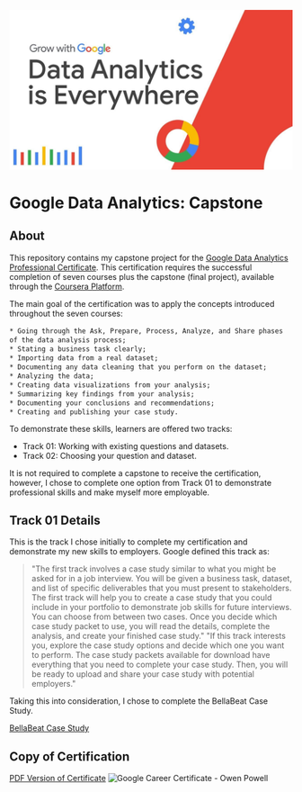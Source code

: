![Grow With Google: Data Analytics](https://github.com/powellot/GoogleCareerCertificate/blob/main/Resources/GrowWithGoogle.jpg)

# Google Data Analytics: Capstone
## About
This repository contains my capstone project for the [Google Data Analytics Professional Certificate](https://grow.google/certificates/data-analytics/#?modal_active=none). This certification requires the successful completion of seven courses plus the capstone (final project), available through the [Coursera Platform](https://www.coursera.org/).

The main goal of the certification was to apply the concepts introduced throughout the seven courses:

    * Going through the Ask, Prepare, Process, Analyze, and Share phases of the data analysis process;
    * Stating a business task clearly;
    * Importing data from a real dataset;
    * Documenting any data cleaning that you perform on the dataset;
    * Analyzing the data;
    * Creating data visualizations from your analysis;
    * Summarizing key findings from your analysis;
    * Documenting your conclusions and recommendations;
    * Creating and publishing your case study.

To demonstrate these skills, learners are offered two tracks:

* Track 01: Working with existing questions and datasets.
* Track 02: Choosing your question and dataset.

It is not required to complete a capstone to receive the certification, however, I chose to complete one option from Track 01 to demonstrate professional skills and make myself more employable.

## Track 01 Details
This is the track I chose initially to complete my certification and demonstrate my new skills to employers. Google defined this track as:

> "The first track involves a case study similar to what you might be asked for in a job interview. You will be given a business task, dataset, and list of specific deliverables that you must present to stakeholders. The first track will help you to create a case study that you could include in your portfolio to demonstrate job skills for future interviews. You can choose from between two cases. Once you decide which case study packet to use, you will read the details, complete the analysis, and create your finished case study."
> "If this track interests you, explore the case study options and decide which one you want to perform. The case study packets available for download have everything that you need to complete your case study. Then, you will be ready to upload and share your case study with potential employers."

Taking this into consideration, I chose to complete the BellaBeat Case Study.

[BellaBeat Case Study](https://github.com/powellot/GoogleCareerCertificate)

## Copy of Certification
[PDF Version of Certificate](https://coursera.org/share/20480cf95f6013c8bbfbbcda1f836789)
![Google Career Certificate - Owen Powell](https://github.com/powellot/GoogleCareerCertificate/Resources/Certifcate.PNG)
